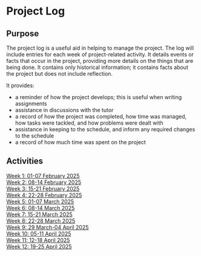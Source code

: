# Project Log

## Purpose
The project log is a useful aid in helping to manage the project. The log will include entries for each week of project-related activity.  It details events or facts that occur in the project, providing more details on the things that are being done.  It contains only historical information; it contains facts about the project but does not include reflection.

It provides:  
- a reminder of how the project develops; this is useful when writing assignments  
- assistance in discussions with the tutor
- a record of how the project was completed, how time was managed, how tasks were tackled, and how problems were dealt with
- assistance in keeping to the schedule, and inform any required changes to the schedule
- a record of how much time was spent on the project

## Activities

[Week 1: 01-07 February 2025](log/week-01.md)  
[Week 2: 08-14 February 2025](log/week-02.md)  
[Week 3: 15-21 February 2025](log/week-03.md)  
[Week 4: 22-28 February 2025](log/week-04.md)  
[Week 5: 01-07 March 2025](log/week-05.md)  
[Week 6: 08-14 March 2025](log/week-06.md)  
[Week 7: 15-21 March 2025](log/week-07.md)  
[Week 8: 22-28 March 2025](log/week-08.md)  
[Week 9: 29 March-04 April 2025](log/week-09.md)  
[Week 10: 05-11 April 2025](log/week-10.md)  
[Week 11: 12-18 April 2025](log/week-11.md)  
[Week 12: 19-25 April 2025](log/week-12.md)  

